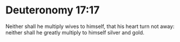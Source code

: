# Deuteronomy 17:17

Neither shall he multiply wives to himself, that his heart turn not away: neither shall he greatly multiply to himself silver and gold.